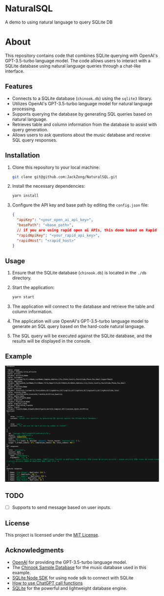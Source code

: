 # NaturalSQL

A demo to using natural language to query SQLite DB

# About

This repository contains code that combines SQLite querying with OpenAI's GPT-3.5-turbo language model. The code allows users to interact with a SQLite database using natural language queries through a chat-like interface.

## Features

- Connects to a SQLite database (`chinook.db`) using the `sqlite3` library.
- Utilizes OpenAI's GPT-3.5-turbo language model for natural language processing.
- Supports querying the database by generating SQL queries based on natural language.
- Retrieves table and column information from the database to assist with query generation.
- Allows users to ask questions about the music database and receive SQL query responses.

## Installation

1. Clone this repository to your local machine:

   ```bash
   git clone git@github.com:JackZong/NaturalSQL.git
   ```

2. Install the necessary dependencies:

   ```bash
   yarn install
   ```

3. Configure the API key and base path by editing the `config.json` file:

   ```json
   {
     "apiKey": "<your_open_ai_api_key>",
     "basePath": "<base_path>",
     // if you are using rapid open ai APIs, this demo based on Rapid API's open ai APIs
     "rapidApiKey": "<your_rapid_api_key>",
     "rapidHost": "<rapid_host>"
   }
   ```

## Usage

1. Ensure that the SQLite database (`chinook.db`) is located in the `./db` directory.

2. Start the application:

   ```bash
   yarn start
   ```

3. The application will connect to the database and retrieve the table and column information.

4. The application will use OpenAI's GPT-3.5-turbo language model to generate an SQL query based on the hard-code natural language.

5. The SQL query will be executed against the SQLite database, and the results will be displayed in the console.

## Example

![example](./docs/example.png)

## TODO

- [ ] Supports to send message based on user inputs.

## License

This project is licensed under the [MIT License](LICENSE).

## Acknowledgments

- [OpenAI](https://openai.com/) for providing the GPT-3.5-turbo language model.
- The [Chinook Sample Database](https://www.sqlitetutorial.net/sqlite-sample-database/) for the music database used in this example.
- [SQLite Node SDK](https://www.sqlitetutorial.net/sqlite-nodejs/connect/) for using node sdk to connect with SQLite
- [How to use ChatGPT call functions](https://github.com/openai/openai-cookbook/blob/main/examples/How_to_call_functions_with_chat_models.ipynb)
- [SQLite](https://www.sqlite.org/) for the powerful and lightweight database engine.
